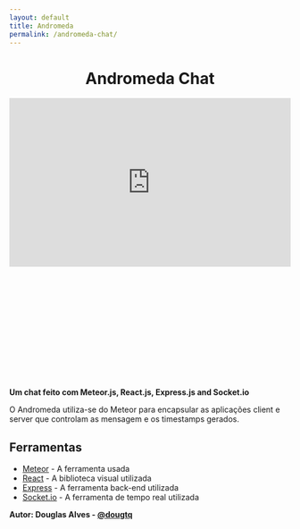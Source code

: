 ```yaml
---
layout: default
title: Andromeda
permalink: /andromeda-chat/
---
```

<h1 align="center"> Andromeda Chat </h1>

<div style="width:100%;height:0;padding-bottom:100%;position:relative;"><iframe src="https://giphy.com/embed/3og0IFrHkIglEOg8Ba" width="100%" height="60%" style="position:absolute" frameBorder="0" class="giphy-embed"></iframe></div><p><a href="https://giphy.com/gifs/universe-spiral-galaxy-star-cluster-vortex-konczakowski-3og0IFrHkIglEOg8Ba"></a></p>

**Um chat feito com Meteor.js, React.js, Express.js and Socket.io**

O Andromeda utiliza-se do Meteor para encapsular as aplicações client e server que controlam as mensagem e os timestamps gerados.

## Ferramentas

* [Meteor](https://www.meteor.com/) - A ferramenta usada
* [React](https://reactjs.org/) - A biblioteca visual utilizada
* [Express](http://expressjs.com/) - A ferramenta back-end utilizada
* [Socket.io](https://socket.io/) - A ferramenta de tempo real utilizada


**Autor: Douglas Alves - [@dougtq](https://github.com/dougtq)**